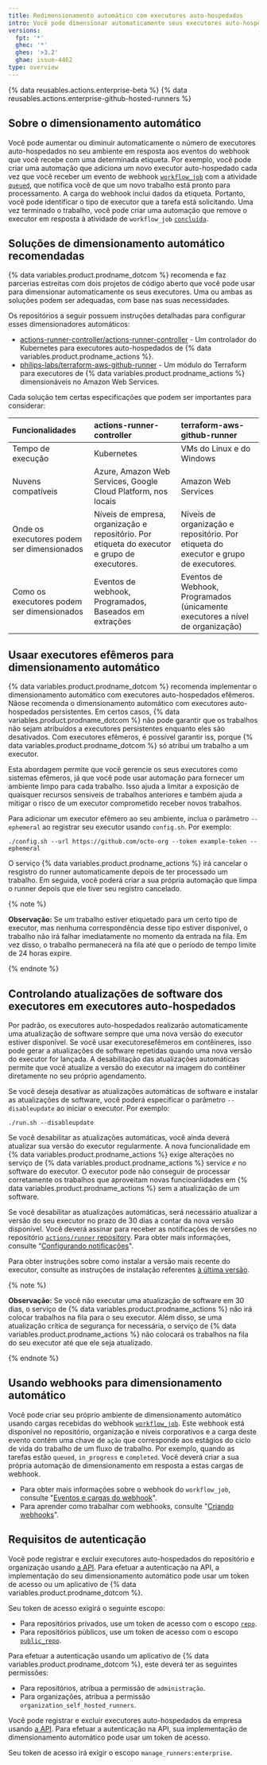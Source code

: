 ```yaml
---
title: Redimensionamento automático com executores auto-hospedados
intro: Você pode dimensionar automaticamente seus executores auto-hospedados em resposta a eventos de webhooks.
versions:
  fpt: '*'
  ghec: '*'
  ghes: '>3.2'
  ghae: issue-4462
type: overview
---
```


{% data reusables.actions.enterprise-beta %}
{% data reusables.actions.enterprise-github-hosted-runners %}

## Sobre o dimensionamento automático

Você pode aumentar ou diminuir automaticamente o número de executores auto-hospedados no seu ambiente em resposta aos eventos do webhook que você recebe com uma determinada etiqueta. Por exemplo, você pode criar uma automação que adiciona um novo executor auto-hospedado cada vez que você receber um evento de webhook [`workflow_job`](/developers/webhooks-and-events/webhooks/webhook-events-and-payloads#workflow_job) com a atividade [`queued`](/developers/webhooks-and-events/webhooks/webhook-events-and-payloads#workflow_job), que notifica você de que um novo trabalho está pronto para processamento. A carga do webhook inclui dados da etiqueta. Portanto, você pode identificar o tipo de executor que a tarefa está solicitando. Uma vez terminado o trabalho, você pode criar uma automação que remove o executor em resposta à atividade de `workflow_job` [`concluída`](/developers/webhooks-and-events/webhooks/webhook-events-and-payloads#workflow_job).

## Soluções de dimensionamento automático recomendadas

{% data variables.product.prodname_dotcom %} recomenda e faz parcerias estreitas com dois projetos de código aberto que você pode usar para dimensionar automaticamente os seus executores. Uma ou ambas as soluções podem ser adequadas, com base nas suas necessidades.

Os repositórios a seguir possuem instruções detalhadas para configurar esses dimensionadores automáticos:

- [actions-runner-controller/actions-runner-controller](https://github.com/actions-runner-controller/actions-runner-controller) - Um controlador do Kubernetes para executores auto-hospedados de {% data variables.product.prodname_actions %}.
- [philips-labs/terraform-aws-github-runner](https://github.com/philips-labs/terraform-aws-github-runner) - Um módulo do Terraform para executores de {% data variables.product.prodname_actions %} dimensionáveis no Amazon Web Services.

Cada solução tem certas especificações que podem ser importantes para considerar:

| **Funcionalidades**                        | **actions-runner-controller**                                                                 | **terraform-aws-github-runner**                                                      |
|:------------------------------------------ |:--------------------------------------------------------------------------------------------- |:------------------------------------------------------------------------------------ |
| Tempo de execução                          | Kubernetes                                                                                    | VMs do Linux e do Windows                                                            |
| Nuvens compatíveis                         | Azure, Amazon Web Services, Google Cloud Platform, nos locais                                 | Amazon Web Services                                                                  |
| Onde os executores podem ser dimensionados | Níveis de empresa, organização e repositório. Por etiqueta do executor e grupo de executores. | Níveis de organização e repositório. Por etiqueta do executor e grupo de executores. |
| Como os executores podem ser dimensionados | Eventos de webhook, Programados, Baseados em extrações                                        | Eventos de Webhook, Programados (únicamente executores a nível de organização)       |

## Usaar executores efêmeros para dimensionamento automático

{% data variables.product.prodname_dotcom %} recomenda implementar o dimensionamento automático com executores auto-hospedados efêmeros. Nãose recomenda o dimensionamento automático com executores auto-hospedados persistentes. Em certos casos, {% data variables.product.prodname_dotcom %} não pode garantir que os trabalhos não sejam atribuídos a executores persistentes enquanto eles são desativados. Com executores efêmeros, é possível garantir iss, porque {% data variables.product.prodname_dotcom %} só atribui um trabalho a um executor.

Esta abordagem permite que você gerencie os seus executores como sistemas efêmeros, já que você pode usar automação para fornecer um ambiente limpo para cada trabalho. Isso ajuda a limitar a exposição de quaisquer recursos sensíveis de trabalhos anteriores e também ajuda a mitigar o risco de um executor comprometido receber novos trabalhos.

Para adicionar um executor efêmero ao seu ambiente, inclua o parâmetro `--ephemeral` ao registrar seu executor usando `config.sh`. Por exemplo:

```shell
./config.sh --url https://github.com/octo-org --token example-token --ephemeral
```

O serviço {% data variables.product.prodname_actions %} irá cancelar o resgistro do runner automaticamente depois de ter processado um trabalho. Em seguida, você poderá criar a sua própria automação que limpa o runner depois que ele tiver seu registro cancelado.

{% note %}

**Observação:** Se um trabalho estiver etiquetado para um certo tipo de executor, mas nenhuma correspondência desse tipo estiver disponível, o trabalho não irá falhar imediatamente no momento da entrada na fila. Em vez disso, o trabalho permanecerá na fila até que o período de tempo limite de 24 horas expire.

{% endnote %}

## Controlando atualizações de software dos executores em executores auto-hospedados

Por padrão, os executores auto-hospedados realizarão automaticamente uma atualização de software sempre que uma nova versão do executor estiver disponível.  Se você usar executoresefêmeros em contêineres, isso pode gerar a atualizações de software repetidas quando uma nova versão do executor for lançada.  A desabilitação das atualizações automáticas permite que você atualize a versão do executor na imagem do contêiner diretamente no seu próprio agendamento.

Se você deseja desativar as atualizações automáticas de software e instalar as atualizações de software, você poderá especificar o parâmetro `--disableupdate` ao iniciar o executor.  Por exemplo:

```shell
./run.sh --disableupdate
```

Se você desabilitar as atualizações automáticas, você ainda deverá atualizar sua versão do executor regularmente.  A nova funcionalidade em {% data variables.product.prodname_actions %} exige alterações no serviço de {% data variables.product.prodname_actions %} service _e_ no software do executor.  O executor pode não conseguir de processar corretamente os trabalhos que aproveitam novas funcioanlidades em {% data variables.product.prodname_actions %} sem a atualização de um software.

Se você desabilitar as atualizações automáticas, será necessário atualizar a versão do seu executor no prazo de 30 dias a contar da nova versão disponível.  Você deverá assinar para receber as notificações de versões no repositório [`actions/runner` repository](https://github.com/actions/runner/releases). Para obter mais informações, consulte “[Configurando notificações](/account-and-profile/managing-subscriptions-and-notifications-on-github/setting-up-notifications/configuring-notifications#about-custom-notifications)".

Para obter instruções sobre como instalar a versão mais recente do executor, consulte as instruções de instalação referentes [à última versão](https://github.com/actions/runner/releases).

{% note %}

**Observação:** Se você não executar uma atualização de software em 30 dias, o serviço de {% data variables.product.prodname_actions %} não irá colocar trabalhos na fila para o seu executor.  Além disso, se uma atualização crítica de segurança for necessária, o serviço de {% data variables.product.prodname_actions %} não colocará os trabalhos na fila do seu executor até que ele seja atualizado.

{% endnote %}

## Usando webhooks para dimensionamento automático

Você pode criar seu próprio ambiente de dimensionamento automático usando cargas recebidas do webhook [`workflow_job`](/developers/webhooks-and-events/webhooks/webhook-events-and-payloads#workflow_job). Este webhook está disponível no repositório, organização e níveis corporativos e a carga deste evento contém uma chave de `ação` que corresponde aos estágios do ciclo de vida do trabalho de um fluxo de trabalho. Por exemplo, quando as tarefas estão `queued`, `in_progress` e `completed`. Você deverá criar a sua própria automação de dimensionamento em resposta a estas cargas de webhook.

- Para obter mais informações sobre o webhook do `workflow_job`, consulte "[Eventos e cargas do webhook](/developers/webhooks-and-events/webhooks/webhook-events-and-payloads#workflow_job)".
- Para aprender como trabalhar com webhooks, consulte "[Criando webhooks](/developers/webhooks-and-events/webhooks/creating-webhooks)".

## Requisitos de autenticação

Você pode registrar e excluir executores auto-hospedados do repositório e organização usando [a API](/rest/reference/actions#self-hosted-runners). Para efetuar a autenticação na API, a implementação do seu dimensionamento automático pode usar um token de acesso ou um aplicativo de {% data variables.product.prodname_dotcom %}.

Seu token de acesso exigirá o seguinte escopo:

- Para repositórios privados, use um token de acesso com o escopo [`repo`](/apps/building-oauth-apps/understanding-scopes-for-oauth-apps/#available-scopes).
- Para repositórios públicos, use um token de acesso com o escopo [`public_repo`](/apps/building-oauth-apps/understanding-scopes-for-oauth-apps/#available-scopes).

Para efetuar a autenticação usando um aplicativo de {% data variables.product.prodname_dotcom %}, este deverá ter as seguintes permissões:
- Para repositórios, atribua a permissão de `administração`.
- Para organizações, atribua a permissão `organization_self_hosted_runners`.

Você pode registrar e excluir executores auto-hospedados da empresa usando [a API](/rest/reference/actions#self-hosted-runners). Para efetuar a autenticação na API, sua implementação de dimensionamento automático pode usar um token de acesso.

Seu token de acesso irá exigir o escopo `manage_runners:enterprise`.

